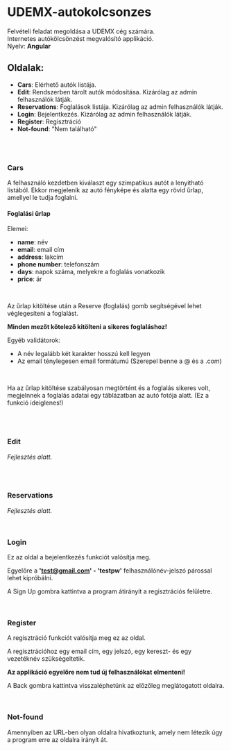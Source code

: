 # UDEMX-autokolcsonzes
Felvételi feladat megoldása a UDEMX cég számára.<br>
Internetes autókölcsönzést megvalósító applikáció.<br>
Nyelv: **Angular**

## Oldalak:
- **Cars**: Elérhető autók listája.
- **Edit**: Rendszerben tárolt autók módosítása. Kizárólag az admin felhasználók látják.
- **Reservations**: Foglalások listája. Kizárólag az admin felhasználók látják.
- **Login**: Bejelentkezés. Kizárólag az admin felhasználók látják.
- **Register**: Regisztráció
- **Not-found**: "Nem található"

<br><br>

### Cars

A felhasználó kezdetben kiválaszt egy szimpatikus autót a lenyitható listából. Ekkor megjelenik az autó fényképe és alatta egy rövid űrlap, amellyel le tudja foglalni.

#### Foglalási űrlap

Elemei:
- **name**: név 
- **email**: email cím
- **address**: lakcím
- **phone number**: telefonszám
- **days**: napok száma, melyekre a foglalás vonatkozik
- **price**: ár
<br>


Az űrlap kitöltése után a Reserve (foglalás) gomb segítségével lehet véglegesíteni a foglalást.

**Minden mezőt kötelező kitölteni a sikeres foglaláshoz!**

Egyéb validátorok:
- A név legalább két karakter hosszú kell legyen
- Az email ténylegesen email formátumú (Szerepel benne a @ és a .com)
<br>


Ha az űrlap kitöltése szabályosan megtörtént és a foglalás sikeres volt, megjelnnek a foglalás adatai egy táblázatban az autó fotója alatt. (Ez a funkció ideiglenes!)

<br><br>

### Edit

_Fejlesztés alatt._

<br><br>

### Reservations

_Fejlesztés alatt._

<br>

### Login

Ez az oldal a bejelentkezés funkciót valósítja meg.

Egyelőre a **'test@gmail.com' - 'testpw'** felhasználónév-jelszó párossal lehet kipróbálni.

A Sign Up gombra kattintva a program átirányít a regisztrációs felületre.

<br>

### Register

A regisztráció funkciót valósítja meg ez az oldal.

A regisztrációhoz egy email cím, egy jelszó, egy kereszt- és egy vezetéknév szükségeltetik.

**Az applikáció egyelőre nem tud új felhasználókat elmenteni!**

A Back gombra kattintva visszaléphetünk az előzőleg meglátogatott oldalra.

<br>

### Not-found

Amennyiben az URL-ben olyan oldalra hivatkoztunk, amely nem létezik úgy a program erre az oldalra irányít át.



